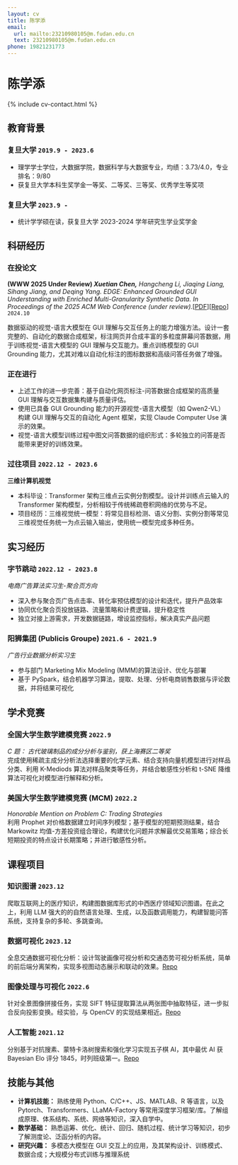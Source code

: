 ```yaml
---
layout: cv
title: 陈学添
email:
  url: mailto:23210980105@m.fudan.edu.cn
  text: 23210980105@m.fudan.edu.cn
phone: 19821231773
---
```


# **陈学添**

<!--
include contact information from the front matter
Supported arguments:
    - homepage: url, text
    - phone
    - email
-->

{% include cv-contact.html %}

## 教育背景

### **复旦大学** `2019.9 - 2023.6`

- 理学学士学位，大数据学院，数据科学与大数据专业，均绩：3.73/4.0，专业排名：9/80
- 获复旦大学本科生奖学金一等奖、二等奖、三等奖、优秀学生等奖项

### **复旦大学** `2023.9 -`

- 统计学学硕在读，获复旦大学 2023-2024 学年研究生学业奖学金

## 科研经历

### **在投论文**

**(WWW 2025 Under Review) _Xuetian Chen,_** _Hangcheng Li, Jiaqing Liang, Sihang Jiang, and Deqing Yang. EDGE: Enhanced Grounded GUI Understanding with Enriched Multi-Granularity Synthetic Data. In Proceedings of the 2025 ACM Web Conference (under review)._[[PDF](https://arxiv.org/pdf/2410.19461)][[Repo](https://github.com/chenxuetian/EDGE)] `2024.10`

数据驱动的视觉-语言大模型在 GUI 理解与交互任务上的能力增强方法。设计一套完整的、自动化的数据合成框架，标注网页并合成丰富的多粒度屏幕问答数据，用于训练视觉-语言大模型的 GUI 理解与交互能力。重点训练模型的 GUI Grounding 能力，尤其对难以自动化标注的图标数据和高级问答任务做了增强。

### **正在进行**

- 上述工作的进一步完善：基于自动化网页标注-问答数据合成框架的高质量 GUI 理解与交互数据集构建与质量评估。
- 使用已具备 GUI Grounding 能力的开源视觉-语言大模型（如 Qwen2-VL）构建 GUI 理解与交互的自动化 Agent 框架，实现 Claude Computer Use 演示的效果。
- 视觉-语言大模型训练过程中图文问答数据的组织形式：多轮独立的问答是否能带来更好的训练效果。

### **过往项目** `2022.12 - 2023.6`

**三维计算机视觉**

- 本科毕设：Transformer 架构三维点云实例分割模型。设计并训练点云输入的 Transformer 架构模型，分析相较于传统稀疏卷积网络的优势与不足。
- 项目经历：三维视觉统一模型：将常见目标检测、语义分割、实例分割等常见三维视觉任务统一为点云输入输出，使用统一模型完成多种任务。

## 实习经历

### **字节跳动** `2022.12 - 2023.8 `

_电商广告算法实习生-聚合页方向_<br>

- 深入参与聚合页广告点击率、转化率预估模型的设计和迭代，提升产品效率
- 协同优化聚合页投放链路、流量策略和计费逻辑，提升稳定性
- 独立对接上游需求，开发数据链路，增设监控指标，解决真实产品问题

### **阳狮集团 (Publicis Groupe)** `2021.6 - 2021.9 `

_广告行业数据分析实习生_<br>

- 参与部门 Marketing Mix Modeling (MMM)的算法设计、优化与部署
- 基于 PySpark，结合机器学习算法，提取、处理、分析电商销售数据与评论数据，并将结果可视化

## 学术竞赛

### **全国大学生数学建模竞赛** `2022.9 `

_C 题： 古代玻璃制品的成分分析与鉴别，获上海赛区二等奖_<br>
完成使用稀疏主成分分析法选择重要的化学元素、结合支持向量机模型进行对样品分类、利用 K-Mediods 算法对样品聚类等任务，并结合敏感性分析和 t-SNE 降维算法可视化对模型进行解释和分析。

### **美国大学生数学建模竞赛 (MCM)** `2022.2 `

_Honorable Mention on Problem C: Trading Strategies_<br>
利用 Prophet 对价格数据建立时间序列模型；基于模型的短期预测结果，结合 Markowitz 均值-方差投资组合理论，构建优化问题并求解最优交易策略；综合长短期投资的特点设计长期策略；并进行敏感性分析。

## 课程项目

### **知识图谱** `2023.12`

爬取互联网上的医疗知识，构建图数据库形式的中西医疗领域知识图谱。在此之上，利用 LLM 强大的的自然语言处理、生成，以及函数调用能力，构建智能问答系统，支持复杂的多轮、多跳查询。

### **数据可视化** `2023.12`

全息交通数据可视化分析：设计驾驶画像可视分析和交通态势可视分析系统，简单的前后端分离架构，实现多视图动态展示和联动的效果。[Repo](https://github.com/chenxuetian/FduDataVisFinal-2023)

### **图像处理与可视化** `2022.6 `

针对全景图像拼接任务，实现 SIFT 特征提取算法从两张图中抽取特征，进一步拟合反向投影变换。经实验，与 OpenCV 的实现结果相近。[Repo](https://gitee.com/Hu-Icarus/image-process)

### **人工智能** `2021.12 `

分别基于对抗搜素、蒙特卡洛树搜索和强化学习实现五子棋 AI，其中最优 AI 获 Bayesian Elo 评分 1845，时列班级第一。[Repo](https://github.com/Darkroom-Godot/DATA130008.01-Group-Project-Gomoku)

## 技能与其他

- **计算机技能：** 熟练使用 Python、C/C++、JS、MATLAB、R 等语言，以及 Pytorch、Transformers、LLaMA-Factory 等常用深度学习框架/库。了解组成原理、体系结构、系统、网络等知识，深入自学中。
- **数学基础：** 熟悉运筹、优化、统计、回归、随机过程、统计学习等知识，初步了解测度论、泛函分析的内容。
- **研究兴趣：** 多模态大模型在 GUI 交互上的应用，及其架构设计、训练模式、数据合成；大规模分布式训练与推理系统

<!-- ### Footer

Last updated: May 2013 -->
